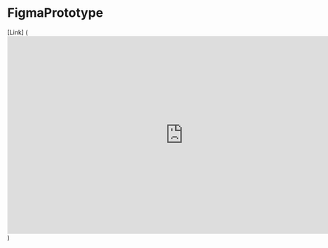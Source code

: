 # FigmaPrototype

[Link] (<iframe style="border: 1px solid rgba(0, 0, 0, 0.1);" width="800" height="450" src="https://www.figma.com/embed?embed_host=share&url=https%3A%2F%2Fwww.figma.com%2Fproto%2FYz41OE7KUetZkp0n8ZqOcl%2FCV%3Fnode-id%3D3-18%26starting-point-node-id%3D3%253A18%26scaling%3Dmin-zoom%26mode%3Ddesign%26t%3DTmDIC6GG4zjQH35i-1" allowfullscreen></iframe>)
